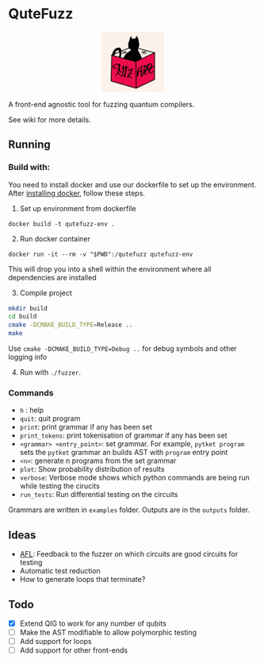 # QuteFuzz

<p align="center" width="100%">
    <img width="25%" src="etc/qutefuzz.png">

A front-end agnostic tool for fuzzing quantum compilers. 

See wiki for more details.

## Running

### Build with:

You need to install docker and use our dockerfile to set up the environment. After [installing docker](https://docs.docker.com/engine/install/), follow these steps.

1. Set up environment from dockerfile

```
docker build -t qutefuzz-env .
```

2. Run docker container
```
docker run -it --rm -v "$PWD":/qutefuzz qutefuzz-env
```

This will drop you into a shell within the environment where all dependencies are installed

3. Compile project

```sh
mkdir build
cd build
cmake -DCMAKE_BUILD_TYPE=Release ..
make
```

Use `cmake -DCMAKE_BUILD_TYPE=Debug ..` for debug symbols and other logging info

4. Run with `./fuzzer`.

### Commands

- `h` : help
- `quit`: quit program
- `print`: print grammar if any has been set
- `print_tokens`: print tokenisation of grammar if any has been set
- `<grammar> <entry_point>`: set grammar. For example, `pytket program` sets the `pytket` grammar an builds AST with `program` entry point
- `<n>`: generate n programs from the set grammar
- `plot`: Show probability distribution of results
- `verbose`: Verbose mode shows which python commands are being run while testing the cirucits
- `run_tests`: Run differential testing on the circuits

Grammars are written in `examples` folder.
Outputs are in the `outputs` folder. 

## Ideas

- [AFL](https://github.com/google/AFL): Feedback to the fuzzer on which circuits are good circuits for testing
- Automatic test reduction
- How to generate loops that terminate?

## Todo
- [x] Extend QIG to work for any number of qubits
- [ ] Make the AST modifiable to allow polymorphic testing
- [ ] Add support for loops
- [ ] Add support for other front-ends 